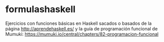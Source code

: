 # formulashaskell
Ejercicios con funciones básicas en Haskell sacados o basados de la página http://aprendehaskell.es/ y la guía de programación funcional de Mumuki: https://mumuki.io/central/chapters/82-programacion-funcional
